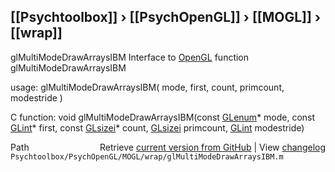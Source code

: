 ## [[Psychtoolbox]] &#8250; [[PsychOpenGL]] &#8250; [[MOGL]] &#8250; [[wrap]]

glMultiModeDrawArraysIBM  Interface to [OpenGL](OpenGL) function glMultiModeDrawArraysIBM  
  
usage:  glMultiModeDrawArraysIBM( mode, first, count, primcount, modestride )  
  
C function:  void glMultiModeDrawArraysIBM(const [GLenum](GLenum)\* mode, const [GLint](GLint)\* first, const [GLsizei](GLsizei)\* count, [GLsizei](GLsizei) primcount, [GLint](GLint) modestride)  




<div class="code_header" style="text-align:right;">
  <span style="float:left;">Path&nbsp;&nbsp;</span> <span class="counter">Retrieve <a href=
  "https://raw.github.com/Psychtoolbox-3/Psychtoolbox-3/beta/Psychtoolbox/PsychOpenGL/MOGL/wrap/glMultiModeDrawArraysIBM.m">current version from GitHub</a> | View <a href=
  "https://github.com/Psychtoolbox-3/Psychtoolbox-3/commits/beta/Psychtoolbox/PsychOpenGL/MOGL/wrap/glMultiModeDrawArraysIBM.m">changelog</a></span>
</div>
<div class="code">
  <code>Psychtoolbox/PsychOpenGL/MOGL/wrap/glMultiModeDrawArraysIBM.m</code>
</div>

